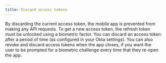 ```yaml
---
title: Discard access tokens
---
```

By discarding the current access token, the mobile app is prevented from making any API requests. To get a new access token, the refresh token must be unlocked using a biometric factor. You can discard an access token after a period of time (as configured in your Okta settings). You can also revoke and discard access tokens when the app closes, if you want the user to be prompted for a biometric challenge every time that they re-open the app.

<StackSelector snippet="discardaccesstoken" />

<NextSectionLink/>
